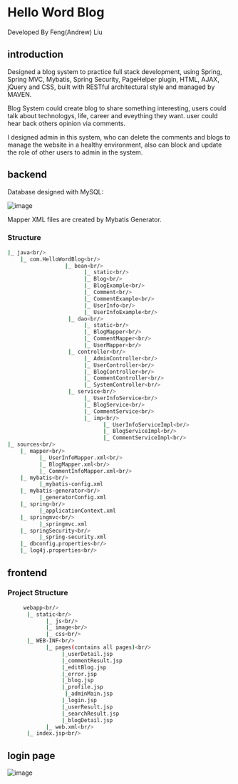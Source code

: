 # Hello Word Blog
Developed By Feng(Andrew) Liu
## introduction 
Designed a blog system to practice full stack development, using Spring, Spring MVC, Mybatis, Spring Security, PageHelper plugin, HTML, AJAX, jQuery and CSS, built with RESTful architectural style and managed by MAVEN.

Blog System could create blog to share something interesting, users could talk about technologys, life, career and eveything they want. user could hear back others opinion via comments.

I designed admin in this system, who can delete the comments and blogs to manage the website in a healthy environment, also can block and update the role of other users to admin in the system.


## backend
Database designed with MySQL:

![image](https://github.com/fengliu1227/HelloWorldBlog/blob/master/eer.jpg)

Mapper XML files are created by Mybatis Generator.
### Structure
```bash
|_ java<br/>
    |_ com.HelloWordBlog<br/>
                  |_ bean<br/>
                        |_ static<br/>
                        |_ Blog<br/>
                        |_ BlogExample<br/>
                        |_ Comment<br/>
                        |_ CommentExample<br/>
                        |_ UserInfo<br/>
                        |_ UserInfoExample<br/>
                   |_ dao<br/>
                        |_ static<br/>
                        |_ BlogMapper<br/>
                        |_ CommentMapper<br/>
                        |_ UserMapper<br/>
                   |_ controller<br/>
                        |_ AdminController<br/>
                        |_ UserController<br/>
                        |_ BlogController<br/>
                        |_ CommentController<br/>
                        |_ SystemController<br/>
                   |_ service<br/>
                        |_ UserInfoService<br/>
                        |_ BlogService<br/>
                        |_ CommentService<br/>
                        |_ imp<br/>
                              |_ UserInfoServiceImpl<br/>
                              |_ BlogServiceImpl<br/>
                              |_ CommentServiceImpl<br/>
|_ sources<br/>
    |_ mapper<br/>
          |_ UserInfoMapper.xml<br/>
          |_ BlogMapper.xml<br/>
          |_ CommentInfoMapper.xml<br/>
    |_ mybatis<br/>
          |_mybatis-config.xml
    |_ mybatis-generator<br/>
          |_generatorConfig.xml
    |_ spring<br/>
          |_applicationContext.xml
    |_ springmvc<br/>
          |_springmvc.xml
    |_ springSecurity<br/>
          |_spring-security.xml
    |_ dbconfig.properties<br/>
    |_ log4j.properties<br/>
```

## frontend
### Project Structure
```bash
     webapp<br/>
      |_ static<br/>
            |_ js<br/>
            |_ image<br/>
            |_ css<br/>
      |_ WEB-INF<br/>
            |_ pages(contains all pages)<br/>
                 |_userDetail.jsp
                 |_commentResult.jsp
                 |_editBlog.jsp
                 |_error.jsp
                 |_blog.jsp
                 |_profile.jsp
                  |_adminMain.jsp
                 |_login.jsp
                 |_userResult.jsp
                 |_searchResult.jsp
                 |_blogDetail.jsp
            |_ web.xml<br/>
      |_ index.jsp<br/>
```
## login page
![image](https://github.com/fengliu1227/HelloWorldBlog/blob/master/login.jpg)

